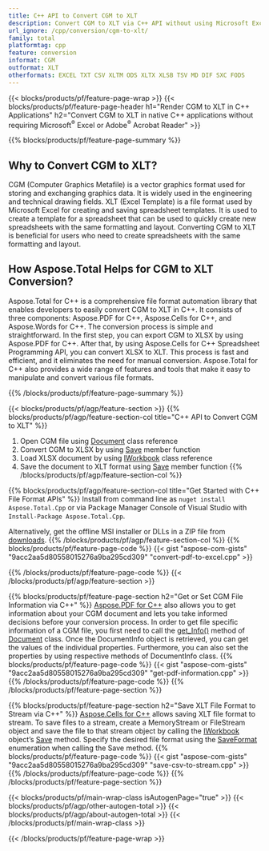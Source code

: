 ```yaml
---
title: C++ API to Convert CGM to XLT
description: Convert CGM to XLT via C++ API without using Microsoft Excel or Adobe Reader
url_ignore: /cpp/conversion/cgm-to-xlt/
family: total
platformtag: cpp
feature: conversion
informat: CGM
outformat: XLT
otherformats: EXCEL TXT CSV XLTM ODS XLTX XLSB TSV MD DIF SXC FODS
---
```

{{< blocks/products/pf/feature-page-wrap >}}
{{< blocks/products/pf/feature-page-header h1="Render CGM to XLT in C++ Applications" h2="Convert CGM to XLT in native C++ applications without requiring Microsoft<sup>&reg;</sup> Excel or Adobe<sup>&reg;</sup> Acrobat Reader" >}}

{{% blocks/products/pf/feature-page-summary %}}


<h2>Why to Convert CGM to XLT?</h2>

CGM (Computer Graphics Metafile) is a vector graphics format used for storing and exchanging graphics data. It is widely used in the engineering and technical drawing fields. XLT (Excel Template) is a file format used by Microsoft Excel for creating and saving spreadsheet templates. It is used to create a template for a spreadsheet that can be used to quickly create new spreadsheets with the same formatting and layout. Converting CGM to XLT is beneficial for users who need to create spreadsheets with the same formatting and layout.

<h2>How Aspose.Total Helps for CGM to XLT Conversion?</h2>

Aspose.Total for C++ is a comprehensive file format automation library that enables developers to easily convert CGM to XLT in C++. It consists of three components: Aspose.PDF for C++, Aspose.Cells for C++, and Aspose.Words for C++. The conversion process is simple and straightforward. In the first step, you can export CGM to XLSX by using Aspose.PDF for C++. After that, by using Aspose.Cells for C++ Spreadsheet Programming API, you can convert XLSX to XLT. This process is fast and efficient, and it eliminates the need for manual conversion. Aspose.Total for C++ also provides a wide range of features and tools that make it easy to manipulate and convert various file formats.

{{% /blocks/products/pf/feature-page-summary  %}}

{{< blocks/products/pf/agp/feature-section >}}
{{% blocks/products/pf/agp/feature-section-col title="C++ API to Convert CGM to XLT" %}}
1. Open CGM file using [Document](https://reference.aspose.com/pdf/cpp/class/aspose.pdf.document) class reference
2. Convert CGM to XLSX by using [Save](https://reference.aspose.com/pdf/cpp/class/aspose.pdf.document#a6383c010776212483f51cc41235924db) member function
3. Load XLSX document by using [IWorkbook](https://reference.aspose.com/cells/cpp/class/aspose.cells.i_workbook) class reference
4. Save the document to XLT format using [Save](https://reference.aspose.com/cells/cpp/class/aspose.cells.i_workbook#a9460f52a2dec8f4bf623a4905167d997) member function
{{% /blocks/products/pf/agp/feature-section-col %}}

{{% blocks/products/pf/agp/feature-section-col title="Get Started with C++ File Format APIs" %}}
Install from command line as ```nuget install Aspose.Total.Cpp``` or via Package Manager Console of Visual Studio with ```Install-Package Aspose.Total.Cpp```.

Alternatively, get the offline MSI installer or DLLs in a ZIP file from [downloads](https://releases.aspose.com/total/cpp).
{{% /blocks/products/pf/agp/feature-section-col %}}
{{% blocks/products/pf/feature-page-code %}}
{{< gist "aspose-com-gists" "9acc2aa5d80558015276a9ba295cd309" "convert-pdf-to-excel.cpp" >}}

{{% /blocks/products/pf/feature-page-code %}}
{{< /blocks/products/pf/agp/feature-section >}}

{{% blocks/products/pf/feature-page-section  h2="Get or Set CGM File Information via C++" %}}
[Aspose.PDF for C++](https://products.aspose.com/pdf/cpp/) also allows you to get information about your CGM document and lets you take informed decisions before your conversion process. In order to get file specific information of a CGM file, you first need to call the [get_Info()](https://reference.aspose.com/pdf/cpp/class/aspose.pdf.document#ae7a6ba620499ffa0dbaa5c813ee96c4a) method of [Document](https://reference.aspose.com/pdf/cpp/class/aspose.pdf.document) class. Once the DocumentInfo object is retrieved, you can get the values of the individual properties. Furthermore, you can also set the properties by using respective methods of DocumentInfo class.
{{% blocks/products/pf/feature-page-code %}}
{{< gist "aspose-com-gists" "9acc2aa5d80558015276a9ba295cd309" "get-pdf-information.cpp" >}}
{{% /blocks/products/pf/feature-page-code  %}}
{{% /blocks/products/pf/feature-page-section %}}

{{% blocks/products/pf/feature-page-section  h2="Save XLT File Format to Stream via C++" %}}
 [Aspose.Cells for C++](https://products.aspose.com/cells/net/) allows saving XLT file format to stream. To save files to a stream, create a MemoryStream or FileStream object and save the file to that stream object by calling the [IWorkbook](https://reference.aspose.com/cells/cpp/class/aspose.cells.i_workbook) object’s [Save](https://reference.aspose.com/cells/cpp/class/aspose.cells.i_workbook#a77072cfb929787df9ad1f38b02f58349) method. Specify the desired file format using the [SaveFormat](https://reference.aspose.com/cells/cpp/namespace/aspose.cells#a11cae527e4e68f1adcac8f47ea64481a) enumeration when calling the Save method.
{{% blocks/products/pf/feature-page-code %}}
{{< gist "aspose-com-gists" "9acc2aa5d80558015276a9ba295cd309" "save-csv-to-stream.cpp" >}}
{{% /blocks/products/pf/feature-page-code  %}}
{{% /blocks/products/pf/feature-page-section %}}

{{< blocks/products/pf/main-wrap-class isAutogenPage="true" >}}
{{< blocks/products/pf/agp/other-autogen-total >}}
{{< blocks/products/pf/agp/about-autogen-total >}}
{{< /blocks/products/pf/main-wrap-class >}}

{{< /blocks/products/pf/feature-page-wrap >}}